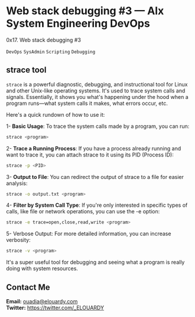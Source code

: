 # Web stack debugging #3 — Alx System Engineering DevOps
0x17. Web stack debugging #3


``DevOps``
``SysAdmin``
``Scripting``
``Debugging``


## strace tool
`strace` is a powerful diagnostic, debugging, and instructional tool for Linux and other Unix-like operating systems. It's used to trace system calls and signals. Essentially, it shows you what's happening under the hood when a program runs—what system calls it makes, what errors occur, etc.

Here's a quick rundown of how to use it:

1- **Basic Usage**: To trace the system calls made by a program, you can run:
```bash
strace <program>
```
2- **Trace a Running Process**: If you have a process already running and want to trace it, you can attach strace to it using its PID (Process ID):
```bash
strace -p <PID>
```
3- **Output to File**: You can redirect the output of strace to a file for easier analysis:
```bash
strace -o output.txt <program>
```
4- **Filter by System Call Type**: If you're only interested in specific types of calls, like file or network operations, you can use the -e option:

```bash
strace -e trace=open,close,read,write <program>
```
5- Verbose Output: For more detailed information, you can increase verbosity:

```bash
strace -v <program>
```
It's a super useful tool for debugging and seeing what a program is really doing with system resources.

## Contact Me
**Email:** ouadia@elouardy.com \
**Twitter:** https://twitter.com/_ELOUARDY
